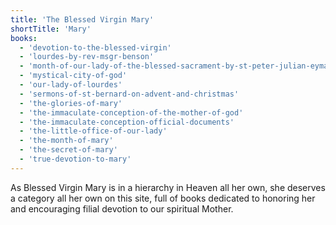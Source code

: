 ```yaml
---
title: 'The Blessed Virgin Mary'
shortTitle: 'Mary'
books:
  - 'devotion-to-the-blessed-virgin'
  - 'lourdes-by-rev-msgr-benson'
  - 'month-of-our-lady-of-the-blessed-sacrament-by-st-peter-julian-eymard'
  - 'mystical-city-of-god'
  - 'our-lady-of-lourdes'
  - 'sermons-of-st-bernard-on-advent-and-christmas'
  - 'the-glories-of-mary'
  - 'the-immaculate-conception-of-the-mother-of-god'
  - 'the-immaculate-conception-official-documents'
  - 'the-little-office-of-our-lady'
  - 'the-month-of-mary'
  - 'the-secret-of-mary'
  - 'true-devotion-to-mary'
---
```


As Blessed Virgin Mary is in a hierarchy in Heaven all her own, she deserves a category all her own on this site, full of books dedicated to honoring her and encouraging filial devotion to our spiritual Mother.
